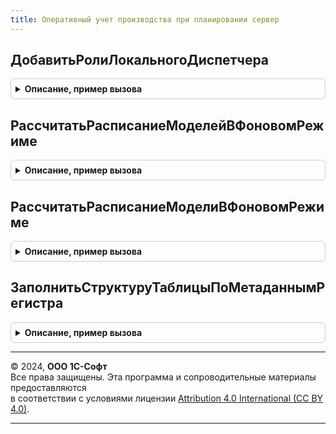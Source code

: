```yaml
---
title: Оперативный учет производства при планировании сервер
---
```



## ДобавитьРолиЛокальногоДиспетчера
<details style="margin: 1em 0; padding: 0.5em; border: 1px solid #ccc; border-radius: 6px;">

<summary style="font-weight: bold; cursor: pointer;">Описание, пример вызова</summary>

```bsl

// Процедура добавляет в описание профиля локального диспетчера
// роли для работы пооперационного планирования.
//
// Параметры:
//	ОписаниеПрофиля - см. УправлениеДоступом.НовоеОписаниеПрофиляГруппДоступа
//
Процедура ДобавитьРолиЛокальногоДиспетчера(ОписаниеПрофиля) Экспорт
```

Пример вызова
```bsl
ОперативныйУчетПроизводстваПриПланированииСервер.ДобавитьРолиЛокальногоДиспетчера(ОписаниеПрофиля) 
```
</details>

## РассчитатьРасписаниеМоделейВФоновомРежиме
<details style="margin: 1em 0; padding: 0.5em; border: 1px solid #ccc; border-radius: 6px;">

<summary style="font-weight: bold; cursor: pointer;">Описание, пример вызова</summary>

```bsl

// Инициализация фонового задания расчета пооперационного расписания в соответствии с параметрами моделей планирования.
//
// Параметры:
//  ПараметрыПланирования - Структура -
//	РезультатыРасчета - Массив - содержит уникальные идентификаторы - адреса временных хранилищ,
//		в которые будет помещен результат работы метода.
//
Процедура РассчитатьРасписаниеМоделейВФоновомРежиме(ПараметрыПланирования, РезультатыРасчета) Экспорт
```

Пример вызова
```bsl
ОперативныйУчетПроизводстваПриПланированииСервер.РассчитатьРасписаниеМоделейВФоновомРежиме(ПараметрыПланирования, РезультатыРасчета) 
```
</details>

## РассчитатьРасписаниеМоделиВФоновомРежиме
<details style="margin: 1em 0; padding: 0.5em; border: 1px solid #ccc; border-radius: 6px;">

<summary style="font-weight: bold; cursor: pointer;">Описание, пример вызова</summary>

```bsl

// Инициализация фонового задания расчета пооперационного расписания в соответствии с параметрами конкретной модели планирования.
//
// Параметры:
//  ПараметрыПланирования - Структура -
//  АдресХранилища - УникальныйИдентификатор - адрес временного хранилища, в которое будет помещен результат работы метода.
//
Процедура РассчитатьРасписаниеМоделиВФоновомРежиме(ПараметрыПланирования, АдресХранилища) Экспорт
```

Пример вызова
```bsl
ОперативныйУчетПроизводстваПриПланированииСервер.РассчитатьРасписаниеМоделиВФоновомРежиме(ПараметрыПланирования, АдресХранилища) 
```
</details>

## ЗаполнитьСтруктуруТаблицыПоМетаданнымРегистра
<details style="margin: 1em 0; padding: 0.5em; border: 1px solid #ccc; border-radius: 6px;">

<summary style="font-weight: bold; cursor: pointer;">Описание, пример вызова</summary>

```bsl

// Заполнение структуры таблицы по метаданным регистра.
//
// Параметры:
//	ТипРегистра - Строка
//	ИмяРегистра - Строка
//	Таблица - ТаблицаЗначений - таблица, структуру которой нужно заполнить по метаданным регистра.
//
Процедура ЗаполнитьСтруктуруТаблицыПоМетаданнымРегистра(Знач ТипРегистра, Знач ИмяРегистра, Таблица) Экспорт
```

Пример вызова
```bsl
ОперативныйУчетПроизводстваПриПланированииСервер.ЗаполнитьСтруктуруТаблицыПоМетаданнымРегистра(ТипРегистра, ИмяРегистра, Таблица) 
```
</details>

---

© 2024, **ООО 1С-Софт**  
Все права защищены. Эта программа и сопроводительные материалы предоставляются  
в соответствии с условиями лицензии [Attribution 4.0 International (CC BY 4.0)](https://creativecommons.org/licenses/by/4.0/legalcode).

---
